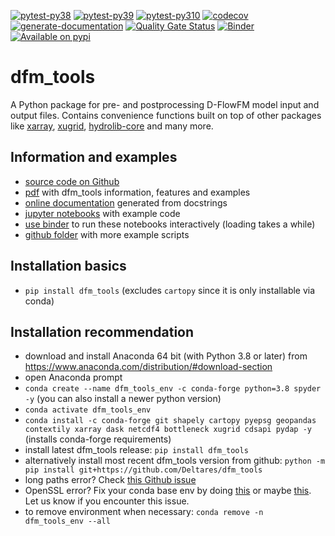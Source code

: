 [![pytest-py38](https://github.com/Deltares/dfm_tools/actions/workflows/pytest-py38.yml/badge.svg?branch=main)](https://github.com/Deltares/dfm_tools/actions/workflows/pytest-py38.yml)
[![pytest-py39](https://github.com/Deltares/dfm_tools/actions/workflows/pytest-py39.yml/badge.svg?branch=main)](https://github.com/Deltares/dfm_tools/actions/workflows/pytest-py39.yml)
[![pytest-py310](https://github.com/Deltares/dfm_tools/actions/workflows/pytest-py310.yml/badge.svg?branch=main)](https://github.com/Deltares/dfm_tools/actions/workflows/pytest-py310.yml)
[![codecov](https://img.shields.io/codecov/c/github/deltares/dfm_tools.svg?style=flat-square)](https://app.codecov.io/gh/deltares/dfm_tools?displayType=list)
[![generate-documentation](https://github.com/Deltares/dfm_tools/actions/workflows/generate-documentation.yml/badge.svg)](https://github.com/Deltares/dfm_tools/actions/workflows/generate-documentation.yml)
[![Quality Gate Status](https://sonarcloud.io/api/project_badges/measure?project=Deltares_dfm_tools&metric=alert_status)](https://sonarcloud.io/summary/overall?id=Deltares_dfm_tools)
[![Binder](https://mybinder.org/badge_logo.svg)](https://mybinder.org/v2/gh/Deltares/dfm_tools/HEAD)
[![Available on pypi](https://img.shields.io/pypi/v/dfm_tools.svg)](https://pypi.python.org/pypi/dfm_tools)

dfm_tools
=========

A Python package for pre- and postprocessing D-FlowFM model input and output files. Contains convenience functions built on top of other packages like [xarray](https://github.com/pydata/xarray), [xugrid](https://github.com/Deltares/xugrid), [hydrolib-core](https://github.com/Deltares/HYDROLIB-core) and many more.

Information and examples
--------
- [source code on Github](https://github.com/Deltares/dfm_tools)
- [pdf](https://nbviewer.org/github/Deltares/dfm_tools/raw/pptx/docs/dfm_tools.pdf?flush_cache=true) with dfm_tools information, features and examples
- [online documentation](https://deltares.github.io/dfm_tools) generated from docstrings
- [jupyter notebooks](https://github.com/Deltares/dfm_tools/blob/main/notebooks) with example code
- [use binder](https://mybinder.org/v2/gh/Deltares/dfm_tools/HEAD) to run these notebooks interactively (loading takes a while)
- [github folder](https://github.com/Deltares/dfm_tools/tree/main/tests/examples) with more example scripts

Installation basics
--------
- ``pip install dfm_tools`` (excludes ``cartopy`` since it is only installable via conda)

Installation recommendation
--------
- download and install Anaconda 64 bit (with Python 3.8 or later) from https://www.anaconda.com/distribution/#download-section
- open Anaconda prompt
- ``conda create --name dfm_tools_env -c conda-forge python=3.8 spyder -y`` (you can also install a newer python version)
- ``conda activate dfm_tools_env``
- ``conda install -c conda-forge git shapely cartopy pyepsg geopandas contextily xarray dask netcdf4 bottleneck xugrid cdsapi pydap -y`` (installs conda-forge requirements)
- install latest dfm_tools release: ``pip install dfm_tools``
- alternatively install most recent dfm_tools version from github: ``python -m pip install git+https://github.com/Deltares/dfm_tools``
- long paths error? Check [this Github issue](https://github.com/Deltares/HYDROLIB-core/issues/327#issuecomment-1266534032)
- OpenSSL error? Fix your conda base env by doing [this](https://github.com/conda/conda/issues/11795#issuecomment-1335666474) or maybe [this](https://github.com/conda/conda/issues/11795#issuecomment-1382661765). Let us know if you encounter this issue.
- to remove environment when necessary: ``conda remove -n dfm_tools_env --all``
